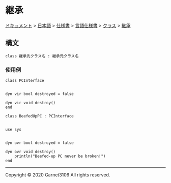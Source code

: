 # 継承

[ドキュメント](../../../../../index.md) > [日本語](../../../../index.md) > [仕様書](../../../index.md) > [言語仕様書](../../index.md) > [クラス](../index.md) > [継承](./index.md)

## 構文

```
class 継承先クラス名 : 継承元クラス名
```

### 使用例

```
class PCInterface


dyn vir bool destroyed = false

dyn vir void destroy()
end
```

```
class BeefedUpPC : PCInterface


use sys


dyn ovr bool destroyed = false

dyn ovr void destroy()
    println("Beefed-up PC never be broken!")
end
```

---

Copyright © 2020 Garnet3106 All rights reserved.
